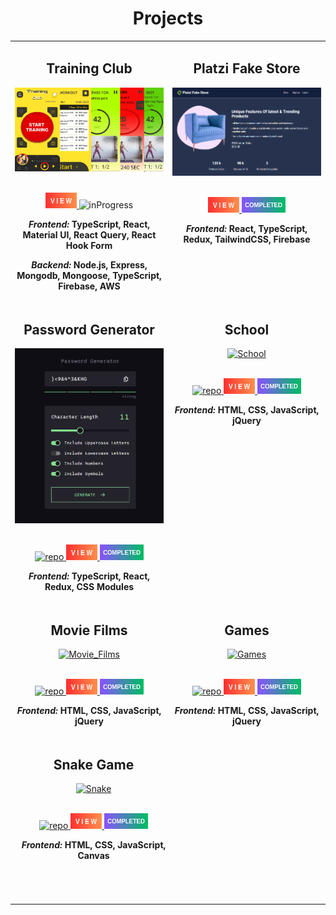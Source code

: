 <h1 align="center">Projects</h1>

<table>
<tr style="display: flex;">
    <td width='50%'>
      <h2 align='center'>Training Club</h2>
      <div align='center'>  
        <a href="https://trainingclub.team/" alt="Training Club">
          <img  src='images/training_club.png' alt='Training Club'/>
        </a>
        <br>
        <br>
        <p>
          <a href='https://trainingclub.team/'>
            <img width='50' height='25' src="images/view.png" alt='view'/>
          </a>
            <img width='70' height='25' src="images/inProgress.png" alt='inProgress'/>
        </p>
        <p><strong><i>Frontend: </i> TypeScript, React, Material UI, React Query, React Hook Form </strong></p>
        <p><strong><i>Backend: </i> Node.js, Express, Mongodb, Mongoose, TypeScript, Firebase, AWS </strong></p>
      </div>
    </td>
      <td  width='50%'>
      <h2 align='center'>Platzi Fake Store</h2>
      <div align='center'>  
        <a href="https://fake-store-app2023.netlify.app">
          <img   src='images/platzi_fake_store.png' alt='Platzi Fake Store'/>
        </a>
        <br>
        <br>
        <p>
          <a href='https://fake-store-app2023.netlify.app' alt="Platzi Fake Store">
            <img width='50' height='25'  src="images/view.png" alt='view'/>
          </a>
            <img width='70' height='25' src="images/completed.png" alt='completed'/>
        </p>
        <p><strong><i>Frontend: </i>React, TypeScript, Redux, TailwindCSS, Firebase</strong></p>
        <br>
        <br>
        <br>  
      </div>
    </td>
  </tr>
  <tr style="display: flex;">
    <td width='50%'>
      <h2 align='center'>Password Generator</h2>
      <div align='center'>  
        <a href="https://password-generator-app2023.netlify.app/" alt="Pass Generator">
          <img  src='images/pass_generator.png' alt='Pass Generator'/>
        </a>
        <br>
        <br>
        <p>
         <a href="https://password-generator-app2023.netlify.app/" alt="Pass Generator">
           <img width='70' height='25' src="images/repo.png" alt='repo'/>
          </a>
          <a href='https://password-generator-app2023.netlify.app/'>
            <img width='50' height='25' src="images/view.png" alt='view'/>
          </a>
            <img width='70' height='25' src="images/completed.png" alt='completed'/>
        </p>
        <p><strong><i>Frontend: </i> TypeScript, React, Redux, CSS Modules </strong></p>
      </div>
    </td>
       <td width='50%'>
      <h2 align='center'>School</h2>
      <div align='center'>  
        <a href="https://maksym-tkachuk.github.io/school/" alt="School">
          <img  src='images/school.png' alt='School'/>
        </a>
        <br>
        <br>
        <p>
          <a href="https://github.com/Maksym-Tkachuk/school" alt="school">
           <img width='70' height='25' src="images/repo.png" alt='repo'/>
          </a>
          <a href='https://maksym-tkachuk.github.io/school/'>
            <img width='50' height='25' src="images/view.png" alt='view'/>
          </a>
            <img width='70' height='25' src="images/completed.png" alt='completed'/>
        </p>
        <p><strong><i>Frontend: </i> HTML, CSS, JavaScript, jQuery </strong></p>
      </div>
    </td>
  </tr>
  <tr style="display: flex;">
   <td  width='50%'>
      <h2 align='center'>Movie Films</h2>
      <div align='center'>  
        <a href="https://maksym-tkachuk.github.io/Movie_Films/">
          <img   src='images/moviefilms.png' alt='Movie_Films'/>
        </a>
        <br>
        <br>
        <p>
          <a href="https://github.com/Maksym-Tkachuk/Movie_Films" alt="Movie_Films">
           <img width='70' height='25' src="images/repo.png" alt='repo'/>
          </a>
          <a href='https://maksym-tkachuk.github.io/Movie_Films/' alt="Movie_Films">
            <img width='50' height='25'  src="images/view.png" alt='view'/>
          </a>
            <img width='70' height='25' src="images/completed.png" alt='completed'/>
        </p>
        <p><strong><i>Frontend: </i>HTML, CSS, JavaScript, jQuery</strong></p>
      </div>
    </td>
    <td width='50%'>
      <h2 align='center'>Games</h2>
      <div align='center'>  
        <a href="https://maksym-tkachuk.github.io/games/" alt="Games">
          <img  src='images/games.png' alt='Games'/>
        </a>
        <br>
        <br>
        <p>
          <a href="https://github.com/Maksym-Tkachuk/games" alt="school">
           <img width='70' height='25' src="images/repo.png" alt='repo'/>
          </a>
          <a href='https://maksym-tkachuk.github.io/games/'>
            <img width='50' height='25' src="images/view.png" alt='view'/>
          </a>
            <img width='70' height='25' src="images/completed.png" alt='completed'/>
        </p>
        <p><strong><i>Frontend: </i> HTML, CSS, JavaScript, jQuery </strong></p>
      </div>
    </td>
  </tr>
  <tr style="display: flex;">
   <td  width='50%'>
      <h2 align='center'>Snake Game</h2>
      <div align='center'>  
        <a href="https://maksym-tkachuk.github.io/snake/">
          <img   src='images/snake.png' alt='Snake'/>
        </a>
        <br>
        <br>
        <p>
          <a href="https://github.com/Maksym-Tkachuk/snake" alt="Snake">
           <img width='70' height='25' src="images/repo.png" alt='repo'/>
          </a>
          <a href='https://maksym-tkachuk.github.io/snake/' alt="Snake">
            <img width='50' height='25'  src="images/view.png" alt='view'/>
          </a>
            <img width='70' height='25' src="images/completed.png" alt='completed'/>
        </p>
        <p><strong><i>Frontend: </i>HTML, CSS, JavaScript, Canvas</strong></p>
        <br>
        <br>
        <br>  
      </div>
    </td>
  </tr>
</table>
